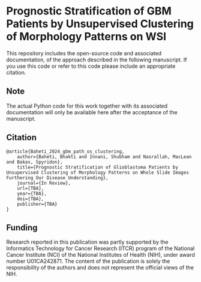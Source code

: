 # Prognostic Stratification of GBM Patients by Unsupervised Clustering of Morphology Patterns on WSI

This repository includes the open-source code and associated documentation, of the approach described in the following manuscript. If you use this code or refer to this code please include an appropriate citation.

## Note

The actual Python code for this work together with its associated documentation will only be available here after the acceptance of the manuscript.

## Citation

```
@article{Baheti_2024_gbm_path_os_clustering,
	author={Baheti, Bhakti and Innani, Shubham and Nasrallah, MacLean and Bakas, Spyridon},
	title={Prognostic Stratification of Glioblastoma Patients by Unsupervised Clustering of Morphology Patterns on Whole Slide Images Furthering Our Disease Understanding},
	journal={In Review},
	url={TBA},
	year={TBA},
	doi={TBA},
	publisher={TBA}
}
```

## Funding

Research reported in this publication was partly supported by the Informatics Technology for Cancer Research (ITCR) program of the National Cancer Institute (NCI) of the National Institutes of Health (NIH), under award number U01CA242871. The content of the publication is solely the responsibility of the authors and does not represent the official views of the NIH.
